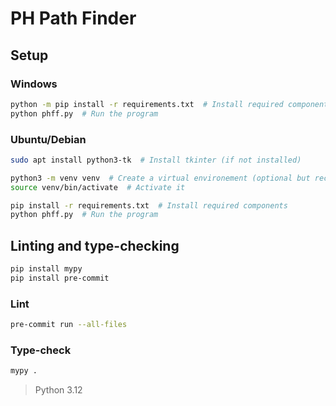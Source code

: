 # PH Path Finder

## Setup

### Windows

```bash
python -m pip install -r requirements.txt  # Install required components
python phff.py  # Run the program
```

### Ubuntu/Debian

```bash
sudo apt install python3-tk  # Install tkinter (if not installed)

python3 -m venv venv  # Create a virtual environement (optional but recommended)
source venv/bin/activate  # Activate it

pip install -r requirements.txt  # Install required components
python phff.py  # Run the program
```

## Linting and type-checking

```bash
pip install mypy
pip install pre-commit
```

### Lint

```bash
pre-commit run --all-files
```

### Type-check

```bash
mypy .
```


> Python 3.12
